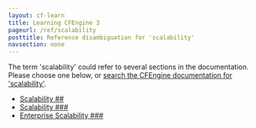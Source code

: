```yaml
---
layout: cf-learn
title: Learning CFEngine 3
pageurl: /ref/scalability
posttitle: Reference disambiguation for 'scalability'
navsection: none
---
```


The term 'scalability' could refer to several sections in the documentation. Please choose one below, or
[search the CFEngine documentation for 'scalability'](http://cfengine.com/docs/latest/search.html?q=scalability).

- [Scalability \#\#](http://cfengine.com/docs/latest/enterprise-cfengine-guide-best-practices.html#scalability-##)
- [Scalability \#\#\#](http://cfengine.com/docs/latest/enterprise-cfengine-guide.html#scalability-###)
- [Enterprise Scalability \#\#\#](http://cfengine.com/docs/latest/guide-faq.html#enterprise-scalability-###)
